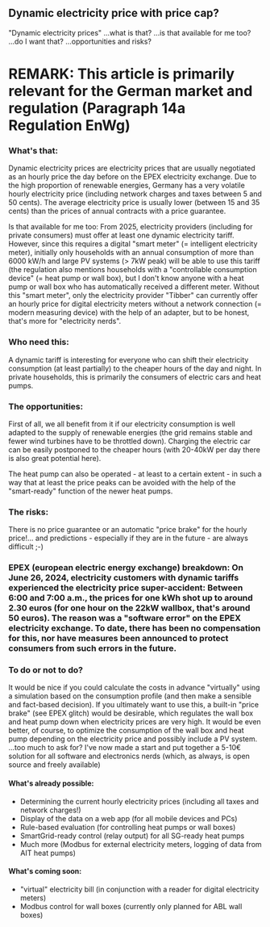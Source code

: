 ## Dynamic electricity price with price cap?

"Dynamic electricity prices" ...what is that? ...is that available for me too? ...do I want that? ...opportunities and risks?

# REMARK: This article is primarily relevant for the German market and regulation (Paragraph 14a Regulation EnWg)


### What's that:
Dynamic electricity prices are electricity prices that are usually negotiated as an hourly price the day before on the EPEX electricity exchange. Due to the high proportion of renewable energies, Germany has a very volatile hourly electricity price (including network charges and taxes between 5 and 50 cents). The average electricity price is usually lower (between 15 and 35 cents) than the prices of annual contracts with a price guarantee.

Is that available for me too: From 2025, electricity providers (including for private consumers) must offer at least one dynamic electricity tariff. However, since this requires a digital "smart meter" (= intelligent electricity meter), initially only households with an annual consumption of more than 6000 kW/h and large PV systems (> 7kW peak) will be able to use this tariff (the regulation also mentions households with a "controllable consumption device" (= heat pump or wall box), but I don't know anyone with a heat pump or wall box who has automatically received a different meter. Without this "smart meter", only the electricity provider "Tibber" can currently offer an hourly price for digital electricity meters without a network connection (= modern measuring device) with the help of an adapter, but to be honest, that's more for "electricity nerds".

### Who need this:
A dynamic tariff is interesting for everyone who can shift their electricity consumption (at least partially) to the cheaper hours of the day and night. In private households, this is primarily the consumers of electric cars and heat pumps.

### The opportunities:
First of all, we all benefit from it if our electricity consumption is well adapted to the supply of renewable energies (the grid remains stable and fewer wind turbines have to be throttled down). Charging the electric car can be easily postponed to the cheaper hours (with 20-40kW per day there is also great potential here).

The heat pump can also be operated - at least to a certain extent - in such a way that at least the price peaks can be avoided with the help of the "smart-ready" function of the newer heat pumps.

### The risks:
There is no price guarantee or an automatic "price brake" for the hourly price!... and predictions - especially if they are in the future - are always difficult ;-)

### EPEX (european electric energy exchange) breakdown: On June 26, 2024, electricity customers with dynamic tariffs experienced the electricity price super-accident: Between 6:00 and 7:00 a.m., the prices for one kWh shot up to around 2.30 euros (for one hour on the 22kW wallbox, that's around 50 euros). The reason was a "software error" on the EPEX electricity exchange. To date, there has been no compensation for this, nor have measures been announced to protect consumers from such errors in the future.

### To do or not to do?
It would be nice if you could calculate the costs in advance "virtually" using a simulation based on the consumption profile (and then make a sensible and fact-based decision).
If you ultimately want to use this, a built-in "price brake" (see EPEX glitch) would be desirable, which regulates the wall box and heat pump down when electricity prices are very high.
It would be even better, of course, to optimize the consumption of the wall box and heat pump depending on the electricity price and possibly include a PV system.
...too much to ask for?
I've now made a start and put together a 5-10€ solution for all software and electronics nerds (which, as always, is open source and freely available)

#### What's already possible:
- Determining the current hourly electricity prices (including all taxes and network charges!)
- Display of the data on a web app (for all mobile devices and PCs)
- Rule-based evaluation (for controlling heat pumps or wall boxes)
- SmartGrid-ready control (relay output) for all SG-ready heat pumps
- Much more (Modbus for external electricity meters, logging of data from AIT heat pumps)
#### What's coming soon:
- "virtual" electricity bill (in conjunction with a reader for digital electricity meters)
- Modbus control for wall boxes (currently only planned for ABL wall boxes)
